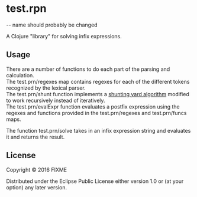 # test.rpn
-- name should probably be changed

A Clojure "library" for solving infix expressions.

## Usage

There are a number of functions to do each part of the parsing and calculation.  
The test.prn/regexes map contains regexes for each of the different tokens recognized by the lexical parser.  
The test.prn/shunt function implements a [shunting yard algorithm](https://en.wikipedia.org/wiki/Shunting-yard_algorithm) modified to work recursively instead of iteratively.  
The test.prn/evalExpr function evaluates a postfix expression using the regexes and functions provided in the test.prn/regexes and test.prn/funcs maps.  

The function test.prn/solve takes in an infix expression string
and evaluates it and returns the result.

## License

Copyright © 2016 FIXME

Distributed under the Eclipse Public License either version 1.0 or (at
your option) any later version.
